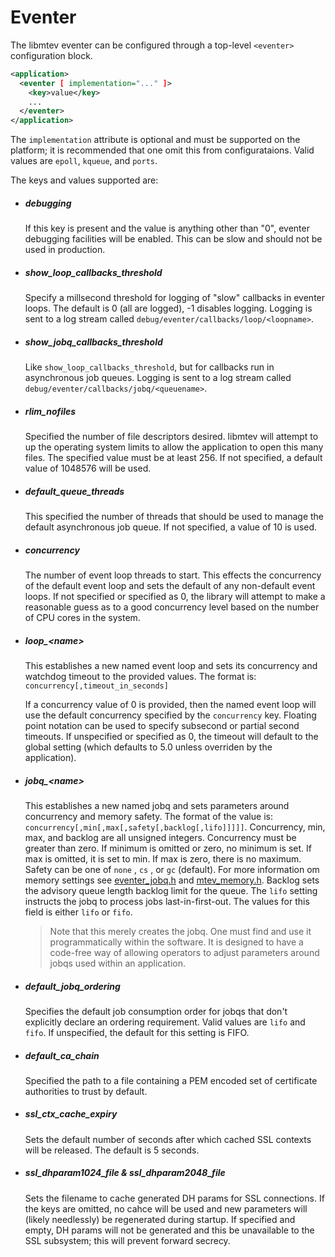 # Eventer

The libmtev eventer can be configured through a top-level `<eventer>`
configuration block.

```xml
<application>
  <eventer [ implementation="..." ]>
    <key>value</key>
    ...
  </eventer>
</application>
```

The `implementation` attribute is optional and must be supported on  the
platform; it is recommended that one omit this from configurataions.  Valid
values are `epoll`, `kqueue`, and `ports`.

The keys and values supported are:

 * ##### debugging

   If this key is present and the value is anything other than "0", eventer
   debugging facilities will be enabled.  This can be slow and should not be
   used in production.

 * ##### show_loop_callbacks_threshold

   Specify a millsecond threshold for logging of "slow" callbacks in eventer
   loops.  The default is 0 (all are logged), -1 disables logging.  Logging
   is sent to a log stream called `debug/eventer/callbacks/loop/<loopname>`.

 * ##### show_jobq_callbacks_threshold

   Like `show_loop_callbacks_threshold`, but for callbacks run in
   asynchronous job queues. Logging is sent to a log stream called
   `debug/eventer/callbacks/jobq/<queuename>`.

 * ##### rlim_nofiles

   Specified the number of file descriptors desired. libmtev will attempt to up
   the operating system limits to allow the application to open this many
   files.  The specified value must be at least 256.  If not specified, a
   default value of 1048576 will be used.

 * ##### default_queue_threads

   This specified the number of threads that should be used to manage the default
   asynchronous job queue.  If not specified, a value of 10 is used.

 * ##### concurrency

   The number of event loop threads to start.  This effects the concurrency
   of the default event loop and sets the default of any non-default event
   loops.  If not specified or specified as 0, the library will attempt to
   make a reasonable guess as to a good concurrency level based on the number
   of CPU cores in the system.

 * ##### loop_&lt;name&gt;

   This establishes a new named event loop and sets its concurrency and watchdog
   timeout to the provided values. The format is:
   `concurrency[,timeout_in_seconds]`
 
   If a concurrency value of 0 is provided, then the named event loop will use the
   default concurrency specified by the `concurrency` key.  Floating point notation
   can be used to specify subsecond or partial second timeouts.  If unspecified or
   specified as 0, the timeout will default to the global setting (which defaults
   to 5.0 unless overriden by the application).

 * ##### jobq_&lt;name&gt;

   This establishes a new named jobq and sets parameters around concurrency
   and memory safety.  The format of the value is:
   `concurrency[,min[,max[,safety[,backlog[,lifo]]]]]`.  Concurrency, min, max, and backlog are all
   unsigned integers. Concurrency must be greater than zero.  If minimum is omitted or
   zero, no minimum is set.  If max is omitted, it is set to min.  If max is
   zero, there is no maximum.  Safety can be one of `none` , `cs` , or
   `gc` (default).  For more information om memory settings see [eventer_jobq.h](https://github.com/circonus-labs/libmtev/tree/master/src/eventer/eventer_jobq.h) and [mtev_memory.h](https://github.com/circonus-labs/libmtev/tree/master/src/utils/mtev_memory.h). Backlog sets
   the advisory queue length backlog limit for the queue. The `lifo` setting instructs the
   jobq to process jobs last-in-first-out.  The values for this field is either `lifo` or 
   `fifo`.

   > Note that this merely creates the jobq. One must find and use it
   > programmatically within the software.  It is designed to have a code-free
   > way of allowing operators to adjust parameters around jobqs used within
   > an application.

 * ##### default_jobq_ordering

   Specifies the default job consumption order for jobqs that don't explicitly
   declare an ordering requirement. Valid values are `lifo` and `fifo`. If
   unspecified, the default for this setting is FIFO.

 * ##### default_ca_chain

   Specified the path to a file containing a PEM encoded set of certificate authorities
   to trust by default.

 * ##### ssl_ctx_cache_expiry

   Sets the default number of seconds after which cached SSL contexts will be released.
   The default is 5 seconds.

 * ##### ssl_dhparam1024_file & ssl_dhparam2048_file

   Sets the filename to cache generated DH params for SSL connections.  If the keys are
   omitted, no cahce will be used and new parameters will (likely needlessly) be
   regenerated during startup.  If specified and empty, DH params will not be generated
   and this be unavailable to the SSL subsystem; this will prevent forward secrecy.
